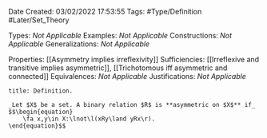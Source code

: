 <div class="topSpace"></div>

Date Created: 03/02/2022 17:53:55
Tags: #Type/Definition #Later/Set_Theory

Types: _Not Applicable_
Examples: _Not Applicable_
Constructions: _Not Applicable_
Generalizations: _Not Applicable_

Properties: [[Asymmetry implies irreflexivity]]
Sufficiencies: [[Irreflexive and transitive implies asymmetric]], [[Trichotomous iff asymmetric and connected]]
Equivalences: _Not Applicable_
Justifications: _Not Applicable_

``` ad-Definition
title: Definition.

_Let $X$ be a set. A binary relation $R$ is **asymmetric on $X$** if_
$$\begin{equation}
    \fa x,y\in X:\lnot\l(xRy\land yRx\r).
\end{equation}$$

```
